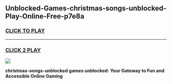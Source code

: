 
## Unblocked-Games-christmas-songs-unblocked-Play-Online-Free-p7e8a
<h3>
<a href="https://premium76.site?title=christmas-songs-unblocked&ref=26A">CLICK TO PLAY</a></h3>
<hr>

<h3>
<a href="https://premium76.site?title=christmas-songs-unblocked&ref=26A">CLICK 2 PLAY</a>
  
</h3>

<a href="https://premium76.site?title=christmas-songs-unblocked&ref=26A"><img src="https://clearcache.store/games.png"></a>


**christmas-songs-unblocked games unblocked: Your Gateway to Fun and Accessible Online Gaming**
